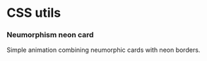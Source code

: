 # CSS utils

### Neumorphism neon card

Simple animation combining neumorphic cards with neon borders.